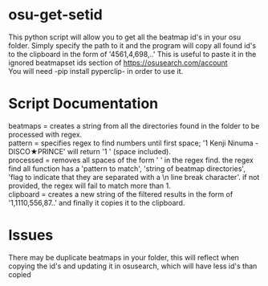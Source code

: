 # osu-get-setid

This python script will allow you to get all the beatmap id's in your osu folder.
Simply specify the path to it and the program will copy all found id's to the clipboard in the form of '4561,4,698,..'
This is useful to paste it in the ignored beatmapset ids section of https://osusearch.com/account  
You will need -pip install pyperclip- in order to use it.

# Script Documentation

beatmaps = creates a string from all the directories found in the folder to be processed with regex.  
pattern = specifies regex to find numbers until first space; '1 Kenji Ninuma - DISCO★PRINCE' will return '1 ' (space included).  
processed = removes all spaces of the form ' ' in the regex find. the regex find all function has a 'pattern to match', 'string of beatmap directories',
'flag to indicate that they are separated with a \n line break character'. if not provided, the regex will fail to match more than 1.  
clipboard = creates a new string of the filtered results in the form of '1,1110,556,87..' and finally it copies it to the clipboard.  

# Issues

There may be duplicate beatmaps in your folder, this will reflect when copying the id's and updating it in osusearch, which will have less id's than copied